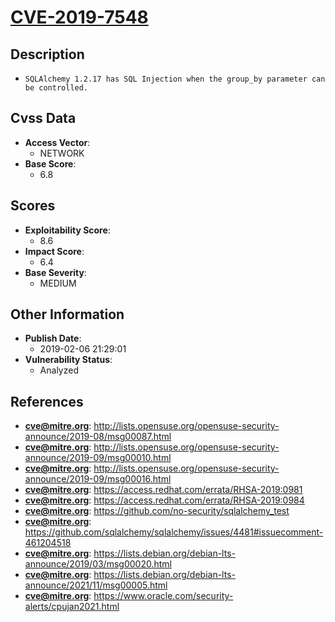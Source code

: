 
# [CVE-2019-7548](https://cve.mitre.org/cgi-bin/cvename.cgi?name=CVE-2019-7548)

## Description

- `SQLAlchemy 1.2.17 has SQL Injection when the group_by parameter can be controlled.`

## Cvss Data

- **Access Vector**:
  - NETWORK
- **Base Score**:
  - 6.8

## Scores

- **Exploitability Score**:
  - 8.6
- **Impact Score**:
  - 6.4
- **Base Severity**:
  - MEDIUM

## Other Information

- **Publish Date**:
  - 2019-02-06 21:29:01
- **Vulnerability Status**:
  - Analyzed

## References

- **cve@mitre.org**: http://lists.opensuse.org/opensuse-security-announce/2019-08/msg00087.html
- **cve@mitre.org**: http://lists.opensuse.org/opensuse-security-announce/2019-09/msg00010.html
- **cve@mitre.org**: http://lists.opensuse.org/opensuse-security-announce/2019-09/msg00016.html
- **cve@mitre.org**: https://access.redhat.com/errata/RHSA-2019:0981
- **cve@mitre.org**: https://access.redhat.com/errata/RHSA-2019:0984
- **cve@mitre.org**: https://github.com/no-security/sqlalchemy_test
- **cve@mitre.org**: https://github.com/sqlalchemy/sqlalchemy/issues/4481#issuecomment-461204518
- **cve@mitre.org**: https://lists.debian.org/debian-lts-announce/2019/03/msg00020.html
- **cve@mitre.org**: https://lists.debian.org/debian-lts-announce/2021/11/msg00005.html
- **cve@mitre.org**: https://www.oracle.com/security-alerts/cpujan2021.html
